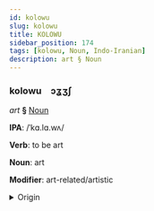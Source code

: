 ```yaml
---
id: kolowu
slug: kolowu
title: KOLOWU
sidebar_position: 174
tags: [kolowu, Noun, Indo-Iranian]
description: art § Noun
---
```


### kolowu&emsp;<span kind="abugida">ɔʓʒʃ</span>

*art* **§** [Noun](../../tags/Noun)

**IPA**: /ˈkɑ.lɑ.wʌ/

**Verb**: to be art

**Noun**: art

**Modifier**: art-related/artistic

<details>
    <summary>Origin</summary>
    Sinhalese කලාව kalāwa [kalaːwə]<br/>
    <em>Indo-Iranian Language Family</em>
</details>